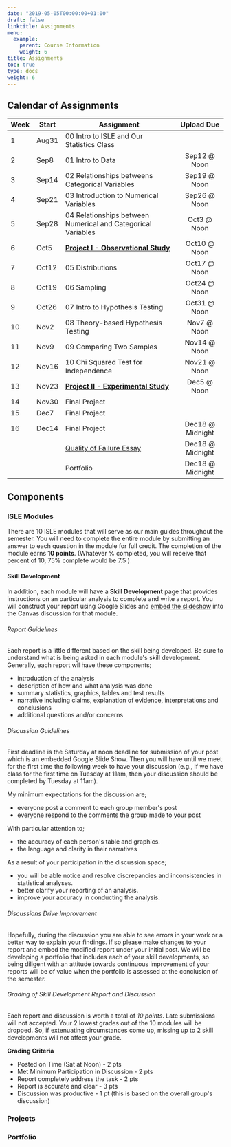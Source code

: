 ```yaml
---
date: "2019-05-05T00:00:00+01:00"
draft: false
linktitle: Assignments
menu:
  example:
    parent: Course Information
    weight: 6
title: Assignments
toc: true
type: docs
weight: 6
---
```


## Calendar of Assignments

| Week  | Start  | Assignment                                                   |    Upload Due    |
|-------|--------|--------------------------------------------------------------|:----------------:|
| 1     | Aug31  | 00 Intro to ISLE and Our Statistics Class                    |                  |
| 2     | Sep8   | 01 Intro to Data                                             |   Sep12 @ Noon   |
| 3     | Sep14  | 02 Relationships betweens Categorical Variables              |   Sep19 @ Noon   |
| 4     | Sep21  | 03 Introduction to Numerical Variables                       |   Sep26 @ Noon   |
| 5     | Sep28  | 04 Relationships between Numerical and Categorical Variables |    Oct3 @ Noon   |
| 6     | Oct5   | [**Project I - Observational Study**](/courses/stat159/project-one/index.html)  |   Oct10 @ Noon   |
| 7     | Oct12  | 05 Distributions                                             |   Oct17 @ Noon   |
| 8     | Oct19  | 06 Sampling                                                  |   Oct24 @ Noon   |
| 9     | Oct26  | 07 Intro to Hypothesis Testing                               |   Oct31 @ Noon   |
| 10    | Nov2   | 08 Theory-based Hypothesis Testing                           |    Nov7 @ Noon   |
| 11    | Nov9   | 09 Comparing Two Samples                                     |   Nov14 @ Noon   |
| 12    | Nov16  | 10 Chi Squared Test for Independence                         |   Nov21 @ Noon   |
| 13    | Nov23  | [**Project II - Experimental Study**](/courses/stat159/project-2/index.html)    |    Dec5 @ Noon   |
| 14    | Nov30  | Final Project                                                |                  |
| 15    | Dec7   | Final Project                                                |                  |
| 16    | Dec14  | Final Project                                                | Dec18 @ Midnight |
|       |        | [Quality of Failure Essay](/courses/stat159/failure.html)    | Dec18 @ Midnight |
|       |        | Portfolio                                                    | Dec18 @ Midnight |

## Components  

### ISLE Modules
There are 10 ISLE modules that will serve as our main guides throughout the semester.  You will need to complete the entire module by submitting an answer to each question in the module for full credit.  The completion of the module earns **10 points**.  (Whatever % completed, you will receive that percent of 10, 75% complete would be 7.5 )


#### Skill Development 
In addition, each module will have a **Skill Development** page that provides instructions on an particular analysis to complete and write a report.  You will construct your report using Google Slides and [embed the slideshow](https://blogs.acu.edu/adamscenter/2020/04/19/embed-a-google-slides-presentation-in-canvas/) into the Canvas discussion for that module. 

###### Report Guidelines
Each report is a little different based on the skill being developed.  Be sure to understand what is being asked in each module's skill development.  Generally, each report wil have these components;
- introduction of the analysis
- description of how and what analysis was done
- summary statistics, graphics, tables and test results
- narrative including claims, explanation of evidence, interpretations and conclusions
- additional questions and/or concerns

###### Discussion Guidelines
First deadline is the Saturday at noon deadline for submission of your post which is an embedded Google Slide Show.  Then you will have until we meet for the first time the following week to have your discussion (e.g., if we have class for the first time on Tuesday at 11am, then your discussion should be completed by Tuesday at 11am). 

My minimum expectations for the discussion are;  
- everyone post a comment to each group member's post
- everyone respond to the comments the group made to your post

With particular attention to;
- the accuracy of each person's table and graphics.
- the language and clarity in their narratives

As a result of your participation in the discussion space;
- you will be able notice and resolve discrepancies and inconsistencies in statistical analyses.
- better clarify your reporting of an analysis.
- improve your accuracy in conducting the analysis.

###### Discussions Drive Improvement
Hopefully, during the discussion you are able to see errors in your work or a better way to explain your findings. If so please make changes to your report and embed the modified report under your initial post. We will be developing a portfolio that includes each of your skill developments, so being diligent with an attitude towards continuous improvement of your reports will be of value when the portfolio is assessed at the conclusion of the semester.

###### Grading of Skill Development Report and Discussion 
Each report and discussion is worth a total of *10 points*. Late submissions will not accepted.  Your 2 lowest grades out of the 10 modules will be dropped.  So, if extenuating circumstances come up, missing up to 2 skill developments will not affect your grade.

**Grading Criteria**
- Posted on Time (Sat at Noon) -  2 pts
- Met Minimum Participation in Discussion - 2 pts
- Report completely address the task - 2 pts
- Report is accurate and clear - 3 pts
- Discussion was productive - 1 pt (this is based on the overall group's discussion)

### Projects

### Portfolio



